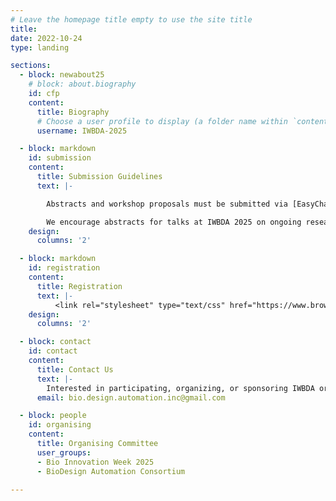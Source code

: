 ```yaml
---
# Leave the homepage title empty to use the site title
title:
date: 2022-10-24
type: landing

sections:
  - block: newabout25
    # block: about.biography
    id: cfp
    content:
      title: Biography
      # Choose a user profile to display (a folder name within `content/authors/`)
      username: IWBDA-2025

  - block: markdown
    id: submission
    content:
      title: Submission Guidelines
      text: |-

        Abstracts and workshop proposals must be submitted via [EasyChair](https://easychair.org/conferences/?conf=iwbda25). Submissions cannot exceed two pages (excluding figures and tables). If you do not have an EasyChair account, please create one by following the instructions specified [here](https://easychair.org/help/account_creation).

        We encourage abstracts for talks at IWBDA 2025 on ongoing research that may be submitted as a full journal paper later. We are currently in talks with ACS Synthetic Biology to set up a special issue on bio-design automation for such extended journal submissions.
    design:
      columns: '2'

  - block: markdown
    id: registration
    content:
      title: Registration
      text: |-
          <link rel="stylesheet" type="text/css" href="https://www.brownpapertickets.com/widget_v671.css" /> <DIV ID="bpt_eventbody"><CENTER><BR><BR>Brown Paper Tickets Ticket Widget Loading...<BR><BR><A HREF="https://www.brownpapertickets.com/event/6694087">Click Here</A> to visit the Brown Paper Tickets event page.</CENTER><BR><BR></DIV> <script src="https://www.brownpapertickets.com/eventwidget.js?event=6694087&nodescription=1" type="text/javascript" language="javascript"></script> <script src="https://www.brownpapertickets.com/widget_v671.js?event=6694087" type="text/javascript" language="javascript"></script>
    design:
      columns: '2'

  - block: contact
    id: contact
    content:
      title: Contact Us
      text: |-
        Interested in participating, organizing, or sponsoring IWBDA or Bio Innovation Week? Reach out to us for more information on how you can get involved in IWBDA, IWBMA, the Nona Works Hackathon, or SBOL Workshops. We look forward to hearing from you!
      email: bio.design.automation.inc@gmail.com

  - block: people
    id: organising
    content:
      title: Organising Committee
      user_groups:
      - Bio Innovation Week 2025
      - BioDesign Automation Consortium

---
```

